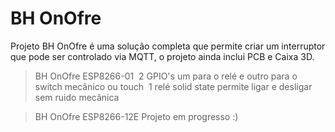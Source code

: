 # BH OnOfre
Projeto BH OnOfre é uma solução completa que permite criar um interruptor que pode ser controlado via MQTT, o projeto ainda inclui PCB e Caixa 3D.

> BH OnOfre ESP8266-01
  2 GPIO's um para o relé e outro para o switch mecânico ou touch
  1 relé solid state permite ligar e desligar sem ruido mecânica
  
> BH OnOfre ESP8266-12E
  Projeto em progresso :)   
  
  

